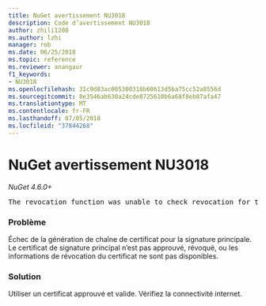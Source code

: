```yaml
---
title: NuGet avertissement NU3018
description: Code d’avertissement NU3018
author: zhili1208
ms.author: lzhi
manager: rob
ms.date: 06/25/2018
ms.topic: reference
ms.reviewer: anangaur
f1_keywords:
- NU3018
ms.openlocfilehash: 31c9d83ac005300318b60613d5ba75cc52a8556d
ms.sourcegitcommit: 8e3546ab630a24cde8725610b6a68f8eb87afa47
ms.translationtype: MT
ms.contentlocale: fr-FR
ms.lasthandoff: 07/05/2018
ms.locfileid: "37844268"
---
```

# <a name="nuget-warning-nu3018"></a>NuGet avertissement NU3018

*NuGet 4.6.0+*

<pre>The revocation function was unable to check revocation for the certificate.</pre>

### <a name="issue"></a>Problème
Échec de la génération de chaîne de certificat pour la signature principale. Le certificat de signature principal n’est pas approuvé, révoqué, ou les informations de révocation du certificat ne sont pas disponibles.

### <a name="solution"></a>Solution
Utiliser un certificat approuvé et valide. Vérifiez la connectivité internet.